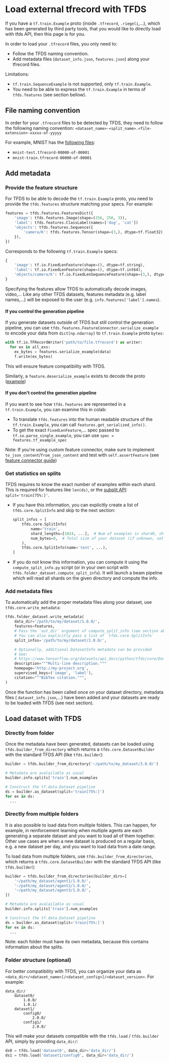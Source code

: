 # Load external tfrecord with TFDS


If you have a `tf.train.Example` proto (inside `.tfrecord`, `.riegeli`,...),
which has been generated by third party tools, that you would like to directly
load with tfds API, then this page is for you.

In order to load your `.tfrecord` files, you only need to:

*   Follow the TFDS naming convention.
*   Add metadata files (`dataset_info.json`, `features.json`) along your
    tfrecord files.

Limitations:

*   `tf.train.SequenceExample` is not supported, only `tf.train.Example`.
*   You need to be able to express the `tf.train.Example` in terms of
    `tfds.features` (see section bellow).

## File naming convention

In order for your `.tfrecord` files to be detected by TFDS, they need to follow
the following naming convention:
`<dataset_name>-<split_name>.<file-extension>-xxxxx-of-yyyyy`

For example, MNIST has the
[following files](https://console.cloud.google.com/storage/browser/tfds-data/datasets/mnist/3.0.1):

*   `mnist-test.tfrecord-00000-of-00001`
*   `mnist-train.tfrecord-00000-of-00001`


## Add metadata

### Provide the feature structure

For TFDS to be able to decode the `tf.train.Example` proto, you need to provide
the `tfds.features` structure matching your specs. For example:

```python
features = tfds.features.FeaturesDict({
    'image': tfds.features.Image(shape=(256, 256, 3)),
    'label': tfds.features.ClassLabel(names=['dog', 'cat'])
    'objects': tfds.features.Sequence({
        'camera/K': tfds.features.Tensor(shape=(3,), dtype=tf.float32),
    }),
})
```

Corresponds to the following `tf.train.Example` specs:

```python
{
    'image': tf.io.FixedLenFeature(shape=(), dtype=tf.string),
    'label': tf.io.FixedLenFeature(shape=(), dtype=tf.int64),
    'objects/camera/K': tf.io.FixedLenSequenceFeature(shape=(3,), dtype=tf.int64),
}
```

Specifying the features allow TFDS to automatically decode images, video,...
Like any other TFDS datasets, features metadata (e.g. label names,...) will be
exposed to the user (e.g. `info.features['label'].names`).

#### If you control the generation pipeline

If you generate datasets outside of TFDS but still control the generation
pipeline, you can use `tfds.features.FeatureConnector.serialize_example` to
encode your data from `dict[np.ndarray]` to `tf.train.Example` proto `bytes`:

```python
with tf.io.TFRecordWriter('path/to/file.tfrecord') as writer:
  for ex in all_exs:
    ex_bytes = features.serialize_example(data)
    f.write(ex_bytes)
```

This will ensure feature compatibility with TFDS.

Similarly, a `feature.deserialize_example` exists to decode the proto
([example](https://www.tensorflow.org/datasets/features#serializedeserialize_to_proto))

#### If you don't control the generation pipeline

If you want to see how `tfds.features` are represented in a `tf.train.Example`,
you can examine this in colab:

*   To translate `tfds.features` into the human readable structure of the
    `tf.train.Example`, you can call `features.get_serialized_info()`.
*   To get the exact `FixedLenFeature`,... spec passed to
    `tf.io.parse_single_example`, you can use `spec = features.tf_example_spec`

Note: If you're using custom feature connector, make sure to implement
`to_json_content`/`from_json_content` and test with `self.assertFeature` (see
[feature connector guide](https://www.tensorflow.org/datasets/features#create_your_own_tfdsfeaturesfeatureconnector))

### Get statistics on splits


TFDS requires to know the exact number of examples within each shard. This is
required for features like `len(ds)`, or the
[subplit API](https://www.tensorflow.org/datasets/splits):
`split='train[75%:]'`.

*   If you have this information, you can explicitly create a list of
    `tfds.core.SplitInfo` and skip to the next section:

    ```python
    split_infos = [
        tfds.core.SplitInfo(
            name='train',
            shard_lengths=[1024, ...],  # Num of examples in shard0, shard1,...
            num_bytes=0,  # Total size of your dataset (if unknown, set to 0)
        ),
        tfds.core.SplitInfo(name='test', ...),
    ]
    ```

*   If you do not know this information, you can compute it using the
    `compute_split_info.py` script (or in your own script with
    `tfds.folder_dataset.compute_split_info`). It will launch a beam pipeline
    which will read all shards on the given directory and compute the info.


### Add metadata files

To automatically add the proper metadata files along your dataset, use
`tfds.core.write_metadata`:

```python
tfds.folder_dataset.write_metadata(
    data_dir='/path/to/my/dataset/1.0.0/',
    features=features,
    # Pass the `out_dir` argument of compute_split_info (see section above)
    # You can also explicitly pass a list of `tfds.core.SplitInfo`
    split_infos='/path/to/my/dataset/1.0.0/',

    # Optionally, additional DatasetInfo metadata can be provided
    # See:
    # https://www.tensorflow.org/datasets/api_docs/python/tfds/core/DatasetInfo
    description="""Multi-line description."""
    homepage='http://my-project.org',
    supervised_keys=('image', 'label'),
    citation="""BibTex citation.""",
)
```

Once the function has been called once on your dataset directory, metadata files
( `dataset_info.json`,...) have been added and your datasets are ready to be
loaded with TFDS (see next section).

## Load dataset with TFDS

### Directly from folder

Once the metadata have been generated, datasets can be loaded using
`tfds.builder_from_directory` which returns a `tfds.core.DatasetBuilder` with
the standard TFDS API (like `tfds.builder`):

```python
builder = tfds.builder_from_directory('~/path/to/my_dataset/3.0.0/')

# Metadata are avalailable as usual
builder.info.splits['train'].num_examples

# Construct the tf.data.Dataset pipeline
ds = builder.as_dataset(split='train[75%:]')
for ex in ds:
  ...
```

### Directly from multiple folders

It is also possible to load data from multiple folders. This can happen, for
example, in reinforcement learning when multiple agents are each generating a
separate dataset and you want to load all of them together. Other use cases are
when a new dataset is produced on a regular basis, e.g. a new dataset per day,
and you want to load data from a date range.

To load data from multiple folders, use `tfds.builder_from_directories`, which
returns a `tfds.core.DatasetBuilder` with the standard TFDS API (like
`tfds.builder`):

```python
builder = tfds.builder_from_directories(builder_dirs=[
    '~/path/my_dataset/agent1/1.0.0/',
    '~/path/my_dataset/agent2/1.0.0/',
    '~/path/my_dataset/agent3/1.0.0/',
])

# Metadata are avalailable as usual
builder.info.splits['train'].num_examples

# Construct the tf.data.Dataset pipeline
ds = builder.as_dataset(split='train[75%:]')
for ex in ds:
  ...
```

Note: each folder must have its own metadata, because this contains information
about the splits.

### Folder structure (optional)

For better compatibility with TFDS, you can organize your data as
`<data_dir>/<dataset_name>[/<dataset_config>]/<dataset_version>`. For example:

```
data_dir/
    dataset0/
        1.0.0/
        1.0.1/
    dataset1/
        config0/
            2.0.0/
        config1/
            2.0.0/
```

This will make your datasets compatible with the `tfds.load` / `tfds.builder`
API, simply by providing `data_dir/`:

```python
ds0 = tfds.load('dataset0', data_dir='data_dir/')
ds1 = tfds.load('dataset1/config0', data_dir='data_dir/')
```
